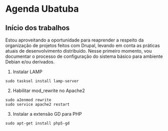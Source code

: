 # Agenda Ubatuba

## Início dos trabalhos

Estou aproveitando a oportunidade para reaprender a respeito da organização de projetos 
feitos com Drupal, levando em conta as práticas atuais de desenvolvimento distribuído.
Nesse primeiro momento, vou documentar o processo de configuração do sistema básico para
ambiente Debian e/ou derivados.

1. Instalar LAMP
~~~~
sudo tasksel install lamp-server
~~~~

2. Habilitar mod_rewrite no Apache2
~~~~
sudo a2enmod rewrite
sudo service apache2 restart
~~~~

3. Instalar a extensão GD para PHP
~~~~
sudo apt-get install php5-gd
~~~~

